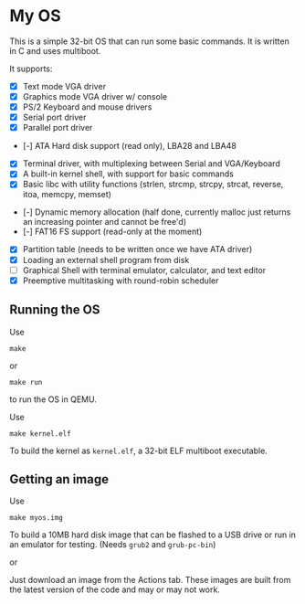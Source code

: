 # My OS
This is a simple 32-bit OS that can run some basic commands. It is written in C and uses multiboot.

It supports:
- [x] Text mode VGA driver
- [x] Graphics mode VGA driver w/ console
- [x] PS/2 Keyboard and mouse drivers
- [x] Serial port driver
- [x] Parallel port driver
- [-] ATA Hard disk support (read only), LBA28 and LBA48
- [x] Terminal driver, with multiplexing between Serial and VGA/Keyboard
- [x] A built-in kernel shell, with support for basic commands
- [x] Basic libc with utility functions (strlen, strcmp, strcpy, strcat, reverse, itoa, memcpy, memset)
- [-] Dynamic memory allocation (half done, currently malloc just returns an increasing pointer and cannot be free'd)
- [-] FAT16 FS support (read-only at the moment)
- [x] Partition table (needs to be written once we have ATA driver)
- [x] Loading an external shell program from disk
- [ ] Graphical Shell with terminal emulator, calculator, and text editor
- [x] Preemptive multitasking with round-robin scheduler
## Running the OS
Use
```
make
```
or
```
make run
```
to run the OS in QEMU.

Use
```
make kernel.elf
```
To build the kernel as `kernel.elf`, a 32-bit ELF multiboot executable.

## Getting an image
Use
```
make myos.img
```
To build a 10MB hard disk image that can be flashed to a USB drive or run in an emulator for testing. (Needs `grub2` and `grub-pc-bin`)

or

Just download an image from the Actions tab. These images are built from the latest version of the code and may or may not work.
